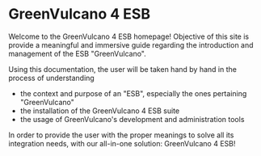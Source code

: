 # GreenVulcano 4 ESB   
Welcome to the GreenVulcano 4 ESB homepage!
Objective of this site is provide a meaningful and immersive guide regarding the introduction and management of the ESB "GreenVulcano".  

Using this documentation, the user will be taken hand by hand in the process of understanding
* the context and purpose of an "ESB", especially the ones pertaining "GreenVulcano"
* the installation of the GreenVulcano 4 ESB suite
* the usage of GreenVulcano's development and administration tools  

In order to provide the user with the proper meanings to solve all its integration needs, with our all-in-one solution: GreenVulcano 4 ESB!
